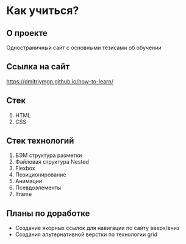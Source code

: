 # Как учиться? 

## О проекте
Одностраничный сайт с основными тезисами об обучении

## Ссылка на сайт
https://dmitriymgn.github.io/how-to-learn/

## Стек 
1. HTML
2. CSS

## Стек технологий
1. БЭМ структура разметки
2. Файловая структура Nested
3. Flexbox
4. Позиционирование 
5. Анимации
6. Псевдоэлементы
7. Iframe

## Планы по доработке
* Создание якорных ссылок для навигации по сайту вверх/вниз
* Создания альтернативной верстки по технологии grid
